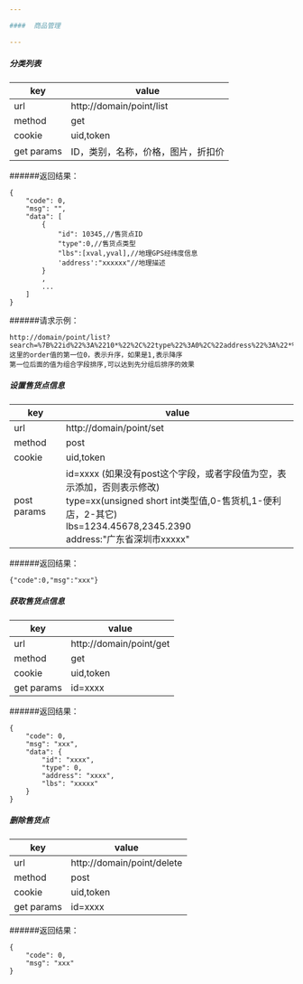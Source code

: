 ```yaml
---

####  商品管理

---
```

##### 分类列表

| key | value |
| --- | ----- |
| url | http://domain/point/list |
| method | get |
| cookie | uid,token |
| get params | ID，类别，名称，价格，图片，折扣价|

######返回结果：
```
{
    "code": 0,
    "msg": "",
    "data": [
        {
            "id": 10345,//售货点ID
            "type":0,//售货点类型
            "lbs":[xval,yval],//地理GPS经纬度信息
            'address':"xxxxxx"//地理描述
        }
        ,
        ...
    ]
}
```
######请求示例：
```
http://domain/point/list?search=%7B%22id%22%3A%2210*%22%2C%22type%22%3A0%2C%22address%22%3A%22*%E6%B7%B1%E5%9C%B3%E5%B8%82*%22%7D&order=0_type_id
这里的order值的第一位0，表示升序，如果是1,表示降序
第一位后面的值为组合字段排序,可以达到先分组后排序的效果
```

##### 设置售货点信息
| key | value |
| --- | ----- |
| url | http://domain/point/set |
| method | post |
| cookie | uid,token |
| post params | id=xxxx (如果没有post这个字段，或者字段值为空，表示添加，否则表示修改)<br/>type=xx(unsigned short int类型值,0-售货机,1-便利店，2-其它)<br/>lbs=1234.45678,2345.2390<br/>address:"广东省深圳市xxxxx"|

######返回结果：
```
{"code":0,"msg":"xxx"}
```

##### 获取售货点信息
| key | value |
| --- | ----- |
| url | http://domain/point/get |
| method | get |
| cookie | uid,token |
| get params | id=xxxx|

######返回结果：
```
{
    "code": 0,
    "msg": "xxx",
    "data": {
        "id": "xxxx",
        "type": 0,
        "address": "xxxx",
        "lbs": "xxxxx"
    }
}
```

##### 删除售货点
| key | value |
| --- | ----- |
| url | http://domain/point/delete |
| method | post |
| cookie | uid,token |
| get params | id=xxxx|

######返回结果：
```
{
    "code": 0,
    "msg": "xxx"
}
```